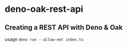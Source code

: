 # deno-oak-rest-api
## Creating a REST API with Deno &amp; Oak
usage `deno run --allow-net index.ts`
